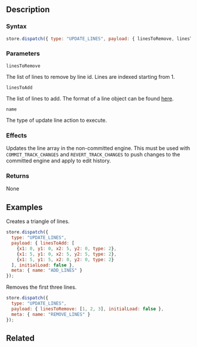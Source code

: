 ## Description

### Syntax

```javascript
store.dispatch({ type: "UPDATE_LINES", payload: { linesToRemove, linesToAdd, initialLoad: false }, meta: { name } });
```

### Parameters

`linesToRemove`

The list of lines to remove by line id. Lines are indexed starting from 1.

`linesToAdd`

The list of lines to add. The format of a line object can be found [here](./line_template.js).

`name`

The type of update line action to execute.

### Effects

Updates the line array in the non-committed engine. This must be used with `COMMIT_TRACK_CHANGES` and `REVERT_TRACK_CHANGES` to push changes to the committed engine and apply to edit history.

### Returns

None

## Examples

Creates a triangle of lines.

```javascript
store.dispatch({
  type: "UPDATE_LINES",
  payload: { linesToAdd: [
    {x1: 0, y1: 0, x2: 5, y2: 0, type: 2},
    {x1: 5, y1: 0, x2: 5, y2: 5, type: 2},
    {x1: 5, y1: 5, x2: 0, y2: 0, type: 2}
  ], initialLoad: false },
  meta: { name: "ADD_LINES" }
});
```

Removes the first three lines.

```javascript
store.dispatch({
  type: "UPDATE_LINES",
  payload: { linesToRemove: [1, 2, 3], initialLoad: false },
  meta: { name: "REMOVE_LINES" }
});
```

## Related
